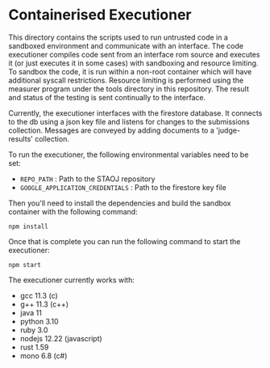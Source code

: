 # Containerised Executioner

This directory contains the scripts used to run untrusted code in a sandboxed
environment and communicate with an interface. The code executioner compiles
code sent from an interface rom source and executes it (or just executes it in
some cases) with sandboxing and resource limiting. To sandbox the code, it is
run within a non-root container which will have additional syscall restrictions.
Resource limiting is performed using the measurer program under the tools
directory in this repository. The result and status of the testing is sent
continually to the interface.

Currently, the executioner interfaces with the firestore database. It connects
to the db using a json key file and listens for changes to the submissions
collection. Messages are conveyed by adding documents to a 'judge-results'
collection. 

To run the executioner, the following environmental variables need to be set:

- `REPO_PATH` : Path to the STAOJ repository
- `GOOGLE_APPLICATION_CREDENTIALS` : Path to the firestore key file

Then you'll need to install the dependencies and build the sandbox container
with the following command:

```
npm install
```

Once that is complete you can run the following command to start the executioner:

```
npm start
```

The executioner currently works with:

- gcc 11.3 (c)
- g++ 11.3 (c++)
- java 11
- python 3.10
- ruby 3.0
- nodejs 12.22 (javascript)
- rust 1.59
- mono 6.8 (c#)
